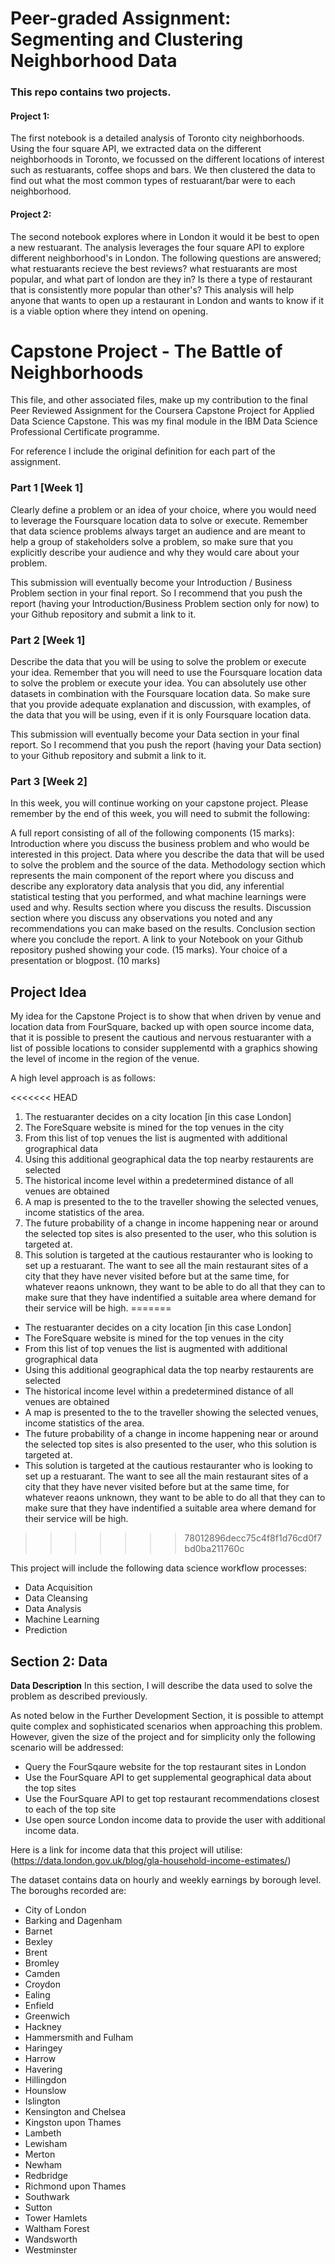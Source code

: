 # Peer-graded Assignment: Segmenting and Clustering Neighborhood Data

### This repo contains two projects. 

#### Project 1:
The first notebook is a detailed analysis of Toronto city neighborhoods. Using the four square API, we extracted data on the different neighborhoods in Toronto, we focussed on the different locations of interest such as restuarants, coffee shops and bars. We then clustered the data to find out what the most common types of restuarant/bar were to each neighborhood. 


#### Project 2:
The second notebook explores where in London it would it be best to open a new restuarant. The analysis leverages the four square API to explore different neighborhood's in London. The following questions are answered; what restuarants recieve the best reviews? what restuarants are most popular, and what part of london are they in? Is there a type of restaurant that is consistently more popular than other's? This analysis will help anyone that wants to open up a restaurant in London and wants to know if it is a viable option where they intend on opening.


# Capstone Project - The Battle of Neighborhoods

This file, and other associated files, make up my contribution to the final Peer Reviewed Assignment for the Coursera Capstone Project for Applied Data Science Capstone. This was my final module in the IBM Data Science Professional Certificate programme.

For reference I include the original definition for each part of the assignment.

### Part 1 [Week 1]
Clearly define a problem or an idea of your choice, where you would need to leverage the Foursquare location data to solve or execute. Remember that data science problems always target an audience and are meant to help a group of stakeholders solve a problem, so make sure that you explicitly describe your audience and why they would care about your problem.

This submission will eventually become your Introduction / Business Problem section in your final report. So I recommend that you push the report (having your Introduction/Business Problem section only for now) to your Github repository and submit a link to it.

### Part 2 [Week 1]
Describe the data that you will be using to solve the problem or execute your idea. Remember that you will need to use the Foursquare location data to solve the problem or execute your idea. You can absolutely use other datasets in combination with the Foursquare location data. So make sure that you provide adequate explanation and discussion, with examples, of the data that you will be using, even if it is only Foursquare location data.

This submission will eventually become your Data section in your final report. So I recommend that you push the report (having your Data section) to your Github repository and submit a link to it.

### Part 3 [Week 2]
In this week, you will continue working on your capstone project. Please remember by the end of this week, you will need to submit the following:

A full report consisting of all of the following components (15 marks):
Introduction where you discuss the business problem and who would be interested in this project.
Data where you describe the data that will be used to solve the problem and the source of the data.
Methodology section which represents the main component of the report where you discuss and describe any exploratory data analysis that you did, any inferential statistical testing that you performed, and what machine learnings were used and why.
Results section where you discuss the results.
Discussion section where you discuss any observations you noted and any recommendations you can make based on the results.
Conclusion section where you conclude the report.
A link to your Notebook on your Github repository pushed showing your code. (15 marks).
Your choice of a presentation or blogpost. (10 marks)


## Project Idea

My idea for the Capstone Project is to show that when driven by venue and location data from FourSquare, backed up with open source income data, that it is possible to present the cautious and nervous restuaranter with a list of possible locations to consider supplementd with a graphics showing the level of income in the region of the venue.

A high level approach is as follows:

<<<<<<< HEAD
1. The restuaranter decides on a city location [in this case London]
2. The ForeSquare website is mined for the top venues in the city
3. From this list of top venues the list is augmented with additional grographical data
4. Using this additional geographical data the top nearby restaurents are selected
5. The historical income level within a predetermined distance of all venues are obtained
6. A map is presented to the to the traveller showing the selected venues, income statistics of the area.
7. The future probability of a change in income happening near or around the selected top sites is also presented to the user, who this solution is targeted at.
8. This solution is targeted at the cautious restauranter who is looking to set up a restuarant. The want to see all the main    restaurant sites of a city that they have never visited before but at the same time, for whatever reaons unknown, they want to be able to do all that they can to make sure that they have indentified a suitable area where demand for their service will be high.
=======
- The restuaranter decides on a city location [in this case London]
- The ForeSquare website is mined for the top venues in the city
- From this list of top venues the list is augmented with additional grographical data
- Using this additional geographical data the top nearby restaurents are selected
- The historical income level within a predetermined distance of all venues are obtained
- A map is presented to the to the traveller showing the selected venues, income statistics of the area.
- The future probability of a change in income happening near or around the selected top sites is also presented to the user, who this solution is targeted at.
- This solution is targeted at the cautious restauranter who is looking to set up a restuarant. The want to see all the main restaurant sites of a city that they have never visited before but at the same time, for whatever reaons unknown, they want to be able to do all that they can to make sure that they have indentified a suitable area where demand for their service will be high.
>>>>>>> 78012896decc75c4f8f1d76cd0f7bd0ba211760c

This project will include the following data science workflow processes:

- Data Acquisition
- Data Cleansing
- Data Analysis
- Machine Learning
- Prediction


## Section 2: Data

**Data Description**
In this section, I will describe the data used to solve the problem as described previously.

As noted below in the Further Development Section, it is possible to attempt quite complex and sophisticated scenarios when approaching this problem. However, given the size of the project and for simplicity only the following scenario will be addressed:

- Query the FourSqaure website for the top restaurant sites in London
- Use the FourSquare API to get supplemental geographical data about the top sites
- Use the FourSquare API to get top restaurant recommendations closest to each of the top site
- Use open source London income data to provide the user with additional income data.

Here is a link for income data that this project will utilise: (https://data.london.gov.uk/blog/gla-household-income-estimates/) 

The dataset contains data on hourly and weekly earnings by borough level. The boroughs recorded are: 
- City of London
- Barking and Dagenham
- Barnet
- Bexley
- Brent
- Bromley
- Camden
- Croydon
- Ealing
- Enfield
- Greenwich
- Hackney
- Hammersmith and Fulham
- Haringey
- Harrow
- Havering
- Hillingdon
- Hounslow
- Islington
- Kensington and Chelsea
- Kingston upon Thames
- Lambeth
- Lewisham
- Merton
- Newham
- Redbridge
- Richmond upon Thames
- Southwark
- Sutton
- Tower Hamlets
- Waltham Forest
- Wandsworth
- Westminster
